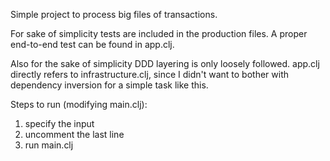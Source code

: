 Simple project to process big files of transactions.

For sake of simplicity tests are included in the production files.
A proper end-to-end test can be found in app.clj.

Also for the sake of simplicity DDD layering is only loosely followed.
app.clj directly refers to infrastructure.clj, since I didn't want to bother with dependency inversion for a simple task like this.

Steps to run (modifying main.clj):
1. specify the input
2. uncomment the last line
3. run main.clj
